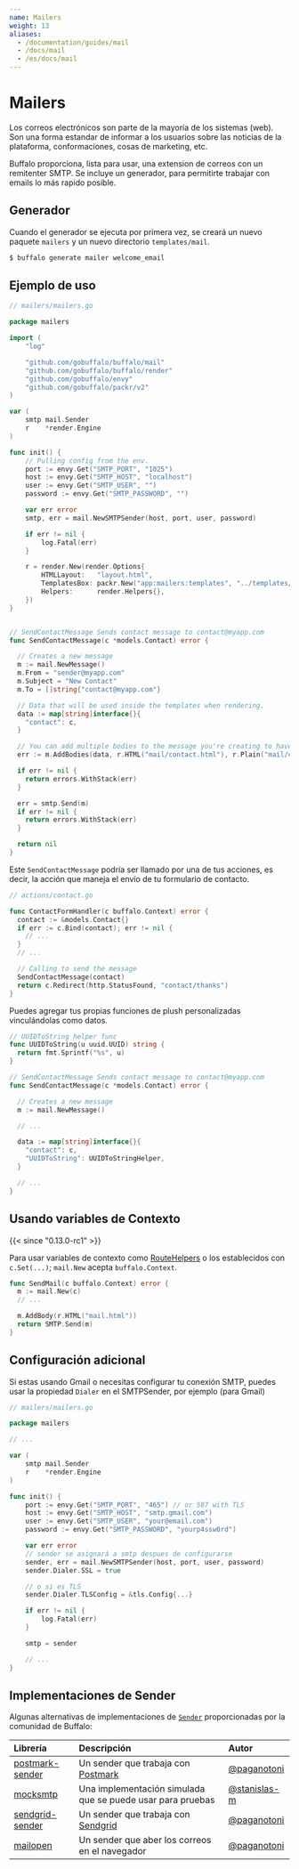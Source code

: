 ```yaml
---
name: Mailers
weight: 13
aliases:
  - /documentation/guides/mail
  - /docs/mail
  - /es/docs/mail
---
```


# Mailers

Los correos electrónicos son parte de la mayoría de los sistemas (web). Son una forma estandar de informar a los usuarios sobre las noticias de la plataforma, conformaciones, cosas de marketing, etc.

Buffalo proporciona, lista para usar, una extension de correos con un remitenter SMTP. Se incluye un generador, para permitirte trabajar con emails lo más rapido posible.


## Generador

Cuando el generador se ejecuta por primera vez, se creará un nuevo paquete `mailers` y un nuevo directorio `templates/mail`.

```bash
$ buffalo generate mailer welcome_email
```


## Ejemplo de uso

```go
// mailers/mailers.go

package mailers

import (
	"log"

	"github.com/gobuffalo/buffalo/mail"
	"github.com/gobuffalo/buffalo/render"
	"github.com/gobuffalo/envy"
	"github.com/gobuffalo/packr/v2"
)

var (
	smtp mail.Sender
	r    *render.Engine
)

func init() {
	// Pulling config from the env.
	port := envy.Get("SMTP_PORT", "1025")
	host := envy.Get("SMTP_HOST", "localhost")
	user := envy.Get("SMTP_USER", "")
	password := envy.Get("SMTP_PASSWORD", "")

	var err error
	smtp, err = mail.NewSMTPSender(host, port, user, password)

	if err != nil {
		log.Fatal(err)
	}

	r = render.New(render.Options{
		HTMLLayout:   "layout.html",
		TemplatesBox: packr.New("app:mailers:templates", "../templates/mail"),
		Helpers:      render.Helpers{},
	})
}


// SendContactMessage Sends contact message to contact@myapp.com
func SendContactMessage(c *models.Contact) error {

  // Creates a new message
  m := mail.NewMessage()
  m.From = "sender@myapp.com"
  m.Subject = "New Contact"
  m.To = []string{"contact@myapp.com"}

  // Data that will be used inside the templates when rendering.
  data := map[string]interface{}{
    "contact": c,
  }

  // You can add multiple bodies to the message you're creating to have content-types alternatives.
  err := m.AddBodies(data, r.HTML("mail/contact.html"), r.Plain("mail/contact.txt"))

  if err != nil {
    return errors.WithStack(err)
  }

  err = smtp.Send(m)
  if err != nil {
    return errors.WithStack(err)
  }

  return nil
}
```
Este `SendContactMessage` podría ser llamado por una de tus acciones, es decir, la acción que maneja el envío de tu formulario de contacto.

```go
// actions/contact.go

func ContactFormHandler(c buffalo.Context) error {
  contact := &models.Contact{}
  if err := c.Bind(contact); err != nil {
    // ...
  }
  // ...

  // Calling to send the message
  SendContactMessage(contact)
  return c.Redirect(http.StatusFound, "contact/thanks")
}
```

Puedes agregar tus propias funciones de plush personalizadas vinculándolas como datos.

```go
// UUIDToString helper func
func UUIDToString(u uuid.UUID) string {
  return fmt.Sprintf("%s", u)
}
```


``` go
// SendContactMessage Sends contact message to contact@myapp.com
func SendContactMessage(c *models.Contact) error {

  // Creates a new message
  m := mail.NewMessage()

  // ...

  data := map[string]interface{}{
    "contact": c,
    "UUIDToString": UUIDToStringHelper,
  }

  // ...
}
```

## Usando variables de Contexto

{{< since "0.13.0-rc1" >}}

Para usar variables de contexto como [RouteHelpers](/documentation/request_handling/routing#using-route-helpers-in-templates) o los establecidos con `c.Set(...)`; `mail.New` acepta `buffalo.Context`.

```go
func SendMail(c buffalo.Context) error {
  m := mail.New(c)
  // ...

  m.AddBody(r.HTML("mail.html"))
  return SMTP.Send(m)
}
```


## Configuración adicional

Si estas usando Gmail o necesitas configurar tu conexión SMTP, puedes usar la propiedad `Dialer` en el SMTPSender, por ejemplo (para Gmail)

```go
// mailers/mailers.go

package mailers

// ...

var (
	smtp mail.Sender
	r    *render.Engine
)

func init() {
	port := envy.Get("SMTP_PORT", "465") // or 587 with TLS
	host := envy.Get("SMTP_HOST", "smtp.gmail.com")
    user := envy.Get("SMTP_USER", "your@email.com")
    password := envy.Get("SMTP_PASSWORD", "yourp4ssw0rd")

	var err error
    // sender se asignará a smtp despues de configurarse
	sender, err = mail.NewSMTPSender(host, port, user, password)
    sender.Dialer.SSL = true

    // o si es TLS
    sender.Dialer.TLSConfig = &tls.Config{...}

	if err != nil {
		log.Fatal(err)
	}

    smtp = sender

	// ...
}
```


## Implementaciones de Sender

Algunas alternativas de implementaciones de [`Sender`](https://godoc.org/github.com/gobuffalo/buffalo/mail#Sender) proporcionadas por la comunidad de Buffalo:

| Librería                                                         | Descripción                                                    | Autor                                          |
|:-----------------------------------------------------------------|:---------------------------------------------------------------|:-----------------------------------------------|
| [postmark-sender](https://github.com/paganotoni/postmark-sender) | Un sender que trabaja con [Postmark](https://postmarkapp.com/) | [@paganotoni](https://github.com/paganotoni)   |
| [mocksmtp](https://github.com/stanislas-m/mocksmtp)              | Una implementación simulada que se puede usar para pruebas     | [@stanislas-m](https://github.com/stanislas-m) |
| [sendgrid-sender](https://github.com/paganotoni/sendgrid-sender) | Un sender que trabaja con [Sendgrid](https://sendgrid.com/)    | [@paganotoni](https://github.com/paganotoni)   |
| [mailopen](https://github.com/paganotoni/mailopen)               | Un sender que aber los correos en el navegador                 | [@paganotoni](https://github.com/paganotoni)   |


